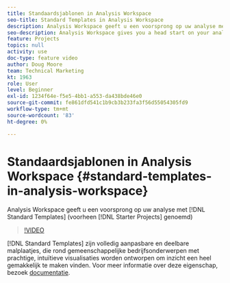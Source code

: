 ```yaml
---
title: Standaardsjablonen in Analysis Workspace
seo-title: Standard Templates in Analysis Workspace
description: Analysis Workspace geeft u een voorsprong op uw analyse met Standaardsjablonen (voorheen Starter-projecten genoemd)
seo-description: Analysis Workspace gives you a head start on your analysis with Standard Templates (formerly called Starter Projects)
feature: Projects
topics: null
activity: use
doc-type: feature video
author: Doug Moore
team: Technical Marketing
kt: 1963
role: User
level: Beginner
exl-id: 1234f64e-f5e5-4bb1-a553-da438bde46e0
source-git-commit: fe861dfd541c1b9cb3b233fa3f56d55054305fd9
workflow-type: tm+mt
source-wordcount: '83'
ht-degree: 0%

---
```


# Standaardsjablonen in Analysis Workspace {#standard-templates-in-analysis-workspace}

Analysis Workspace geeft u een voorsprong op uw analyse met [!DNL Standard Templates] (voorheen [!DNL Starter Projects] genoemd)

>[!VIDEO](https://video.tv.adobe.com/v/23960/?quality=12)

[!DNL Standard Templates] zijn volledig aanpasbare en deelbare malplaatjes, die rond gemeenschappelijke bedrijfsonderwerpen met prachtige, intuïtieve visualisaties worden ontworpen om inzicht een heel gemakkelijk te maken vinden. Voor meer informatie over deze eigenschap, bezoek [documentatie](https://experienceleague.adobe.com/docs/analytics/analyze/analysis-workspace/build-workspace-project/starter-projects.html?lang=en).
